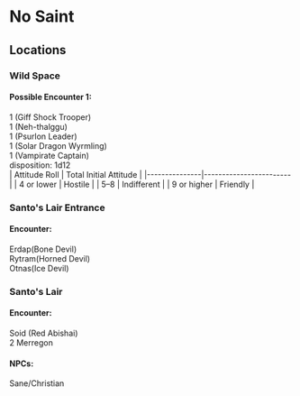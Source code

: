 # No Saint

## Locations
### Wild Space
#### Possible Encounter 1:
1 (Giff Shock Trooper) <br>
1 (Neh-thalggu) <br>
1 (Psurlon Leader) <br>
1 (Solar Dragon Wyrmling) <br>
1 (Vampirate Captain) <br>
disposition: 1d12 <br>
| Attitude Roll | Total	Initial Attitude |
|---------------|------------------------|
| 4 or lower |	Hostile |
| 5–8 |	Indifferent |
| 9 or higher |	Friendly |

### Santo's Lair Entrance
#### Encounter:
Erdap(Bone Devil) <br>
Rytram(Horned Devil) <br>
Otnas(Ice Devil) <br>

### Santo's Lair
#### Encounter:
Soid (Red Abishai) <br>
2 Merregon <br>

#### NPCs:
Sane/Christian
